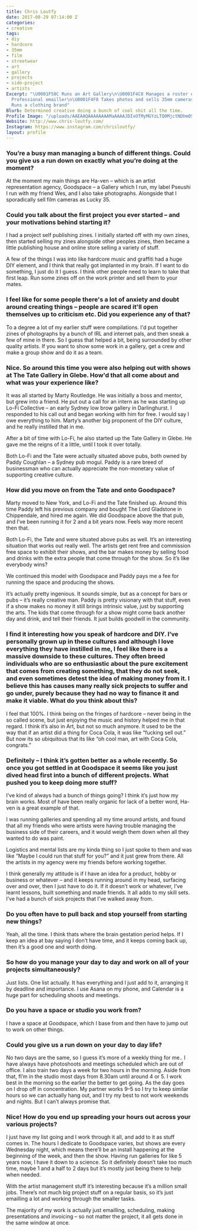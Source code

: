 ```yaml
---
title: Chris Loutfy
date: 2017-08-29 07:14:00 Z
categories:
- creative
tags:
- diy
- hardcore
- 35mm
- film
- streetwear
- art
- gallery
- projects
- side-project
- artists
Excerpt: "\U0001F58C Runs an Art Gallery\n\U0001F4C8 Manages a roster of Artists\n✉️
  Professional emailler\n\U0001F4F8 Takes photos and sells 35mm cameras\n\U0001F4B3
  Runs a clothing brand"
Blurb: Determined creative doing a bunch of cool shit all the time.
Profile Image: "/uploads/AAEAAQAAAAAAAAMaAAAAJDIxOTMyMGYzLTQ0MjctNDhmOS05NzIwLTAwNmQyNDM4OTViNQ.jpg"
Website: http://www.chris-loutfy.com/
Instagram: https://www.instagram.com/chrisloutfy/
layout: profile
---
```


### You’re a busy man managing a bunch of different things. Could you give us a run down on exactly what you’re doing at the moment?

At the moment my main things are Ha-ven – which is an artist representation agency, Goodspace – a Gallery which I run, my label Pseushi I run with my friend Wes, and I also take photographs. Alongside that I sporadically sell film cameras as Lucky 35.


### Could you talk about the first project you ever started – and your motivations behind starting it?

I had a project self publishing zines. I initially started off with my own zines, then started selling my zines alongside other peoples zines, then became a little publishing house and online store selling a variety of stuff.

A few of the things I was into like hardcore music and graffiti had a huge DIY element, and I think that really got implanted in my brain. If I want to do something, I just do it I guess. I think other people need to learn to take that first leap. Run some zines off on the work printer and sell them to your mates.


### I feel like for some people there's a lot of anxiety and doubt around creating things – people are scared it'll open themselves up to criticism etc. Did you experience any of that?

To a degree a lot of my earlier stuff were compilations. I'd put together zines of photographs by a bunch of IRL and internet pals, and then sneak a few of mine in there. So I guess that helped a bit, being surrounded by other quality artists. If you want to show some work in a gallery, get a crew and make a group show and do it as a team.


### Nice. So around this time you were also helping out with shows at The Tate Gallery in Glebe. How'd that all come about and what was your experience like?

It was all started by Marty Routledge. He was initially a boss and mentor, but grew into a friend. He put out a call for an intern as he was starting up Lo-Fi Collective – an early Sydney low brow gallery in Darlinghurst. I responded to his call out and began working with him for free. I would say I owe everything to him. Marty’s another big proponent of the DIY culture, and he really instilled that in me.

After a bit of time with Lo-Fi, he also started up the Tate Gallery in Glebe. He gave me the reigns of it a little, until I took it over totally.

Both Lo-Fi and the Tate were actually situated above pubs, both owned by Paddy Coughlan – a Sydney pub mogul. Paddy is a rare breed of businessman who can actually appreciate the non-monetary value of supporting creative culture.


### How did you move on from the Tate and onto Goodspace?

Marty moved to New York, and Lo-Fi and the Tate finished up. Around this time Paddy left his previous company and bought The Lord Gladstone in Chippendale, and hired me again. We did Goodspace above the that pub, and I’ve been running it for 2 and a bit years now. Feels way more recent then that.

Both Lo-Fi, the Tate and were situated above pubs as well. It’s an interesting situation that works out really well. The artists get rent free and commission free space to exhibit their shows, and the bar makes money by selling food and drinks with the extra people that come through for the show. So it’s like everybody wins?

We continued this model with Goodspace and Paddy pays me a fee for running the space and producing the shows.

It’s actually pretty ingenious. It sounds simple, but as a concept for bars or pubs – it’s really creative man. Paddy is pretty visionary with that stuff, even if a show makes no money it still brings intrinsic value, just by supporting the arts. The kids that come through for a show might come back another day and drink, and tell their friends. It just builds goodwill in the community.


### I find it interesting how you speak of hardcore and DIY. I’ve personally grown up in these cultures and although I love everything they have instilled in me, I feel like there is a massive downside to these cultures. They often breed individuals who are so enthusiastic about the pure excitement that comes from creating something, that they do not seek, and even sometimes detest the idea of making money from it. I believe this has causes many really sick projects to suffer and go under, purely because they had no way to finance it and make it viable. What do you think about this?

I feel that 100%. I think being on the fringes of hardcore – never being in the so called scene, but just enjoying the music and history helped me in that regard. I think it’s also in Art, but not so much anymore. It used to be the way that if an artist did a thing for Coca Cola, it was like “fucking sell out.” But now its so ubiquitous that its like “oh cool man, art with Coca Cola, congrats.”


### Definitely – I think it’s gotten better as a whole recently. So once you got settled in at Goodspace it seems like you just dived head first into a bunch of different projects. What pushed you to keep doing more stuff?  

I’ve kind of always had a bunch of things going? I think it’s just how my brain works. Most of have been really organic for lack of a better word, Ha-ven is a great example of that.

I was running galleries and spending all my time around artists, and found that all my friends who were artists were having trouble managing the business side of their careers, and it would weigh them down when all they wanted to do was paint.

Logistics and mental lists are my kinda thing so I just spoke to them and was like “Maybe I could run that stuff for you?” and it just grew from there. All the artists in my agency were my friends before working together.

I think generally my attitude is if I have an idea for a product, hobby or business or whatever – and it keeps running around in my head, surfacing over and over, then I just have to do it. If it doesn’t work or whatever, I’ve learnt lessons, built something and made friends. It all adds to my skill sets. I’ve had a bunch of sick projects that I’ve walked away from.


### Do you often have to pull back and stop yourself from starting new things?

Yeah, all the time. I think thats where the brain gestation period helps. If I keep an idea at bay saying I don’t have time, and it keeps coming back up, then it’s a good one and worth doing.


### So how do you manage your day to day and work on all of your projects simultaneously?
 
Just lists. One list actually. It has everything and I just add to it, arranging it by deadline and importance. I use Asana on my phone, and Calendar is a huge part for scheduling shoots and meetings.


### Do you have a space or studio you work from?

I have a space at Goodspace, which I base from and then have to jump out to work on other things.


### Could you give us a run down on your day to day life?

No two days are the same, so I guess it’s more of a weekly thing for me.. I have always have photoshoots and meetings scheduled which are out of office. I also train two days a week for two hours in the morning. Aside from that, fI’m in the studio most days from 8.30am until around 4 or 5. I work best in the morning so the earlier the better to get going. As the day goes on I drop off in concentration. My partner works 9–5 so I try to keep similar hours so we can actually hang out, and I try my best to not work weekends and nights. But I can’t always promise that.


### Nice! How do you end up spreading your hours out across your various projects?

I just have my list going and I work through it all, and add to it as stuff comes in. The hours I dedicate to Goodspace varies, but shows are every Wednesday night, which means there’ll be an install happening at the beginning of the week, and then the show. Having run galleries for like 5 years now, I have it down to a science. So it definitely doesn’t take too much time, maybe 1 and a half to 2 days but it’s mostly just being there to help when needed.

With the artist management stuff it’s interesting because it’s a million small jobs. There’s not much big project stuff on a regular basis, so it’s just emailling a lot and working through the smaller tasks.

The majority of my work is actually just emailling, scheduling, making presentations and invoicing – so not matter the project, it all gets done in the same window at once.

